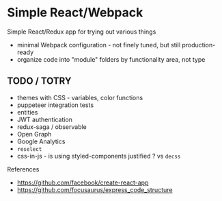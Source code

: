 # Simple React/Webpack

Simple React/Redux app for trying out various things

- minimal Webpack configuration - not finely tuned, but still production-ready
- organize code into "module" folders by functionality area, not type

## TODO / TOTRY
- themes with CSS - variables, color functions
- puppeteer integration tests
- entities
- JWT authentication
- redux-saga / observable
- Open Graph
- Google Analytics
- `reselect`
- css-in-js - is using styled-components justified ? vs `decss`

References
- https://github.com/facebook/create-react-app
- https://github.com/focusaurus/express_code_structure